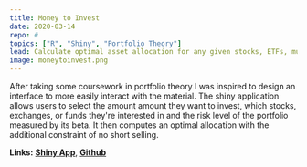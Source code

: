 ```yaml
---
title: Money to Invest
date: 2020-03-14
repo: #
topics: ["R", "Shiny", "Portfolio Theory"]
lead: Calculate optimal asset allocation for any given stocks, ETFs, mutual funds with an interactive shiny app
image: moneytoinvest.png
---
```


After taking some coursework in portfolio theory I was inspired to design an interface to more easily interact with the material. The shiny application allows users to select the amount amount they want to invest, which stocks, exchanges, or funds they're interested in and the risk level of the portfolio measured by its beta. It then computes an optimal allocation with the additional constraint of no short selling.




<p>
  <strong>Links:</strong> 
  <a href="https://liamhaller.shinyapps.io/passive_portfolio/" target="_blank" rel="noopener noreferrer"><strong><u>Shiny App</u></strong></a>, 
  <a href="https://github.com/liamhaller/moneytoinvest" target="_blank" rel="noopener noreferrer"><strong><u>Github</u></strong></a>
</p>

<br></br>
